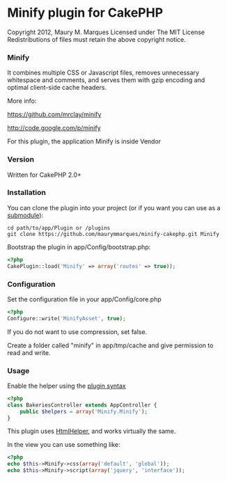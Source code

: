 # Minify plugin for CakePHP

Copyright 2012, Maury M. Marques
Licensed under The MIT License
Redistributions of files must retain the above copyright notice.


### Minify

It combines multiple CSS or Javascript files, removes unnecessary whitespace and comments, and serves them with gzip encoding and optimal client-side cache headers. 

More info: 

https://github.com/mrclay/minify

http://code.google.com/p/minify

For this plugin, the application Minify is inside Vendor

### Version

Written for CakePHP 2.0+


### Installation

You can clone the plugin into your project (or if you want you can use as a [submodule](http://help.github.com/submodules)):

```
cd path/to/app/Plugin or /plugins
git clone https://github.com/maurymmarques/minify-cakephp.git Minify
```

Bootstrap the plugin in app/Config/bootstrap.php:

```php
<?php
CakePlugin::load('Minify' => array('routes' => true));
```


### Configuration

Set the configuration file in your app/Config/core.php

```php
<?php
Configure::write('MinifyAsset', true);
```

If you do not want to use compression, set false.

Create a folder called "minify" in app/tmp/cache and give permission to read and write.


### Usage

Enable the helper using the [plugin syntax](http://book.cakephp.org/2.0/en/appendices/glossary.html#term-plugin-syntax)

```php
<?php
class BakeriesController extends AppController {
    public $helpers = array('Minify.Minify');
}
```

This plugin uses [HtmlHelper](http://book.cakephp.org/2.0/en/core-libraries/helpers/html.html), and works virtually the same.

In the view you can use something like:

```php
<?php
echo $this->Minify->css(array('default', 'global'));
echo $this->Minify->script(array('jquery', 'interface'));
```